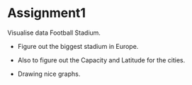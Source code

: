 # Assignment1

Visualise data Football Stadium.

- Figure out the biggest stadium in Europe.

- Also to figure out the Capacity and Latitude for the cities.

- Drawing nice graphs. 
